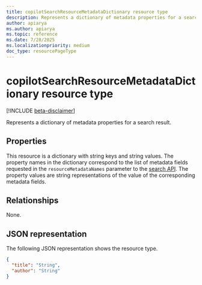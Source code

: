 ```yaml
---
title: copilotSearchResourceMetadataDictionary resource type
description: Represents a dictionary of metadata properties for a search result.
author: apiarya
ms.author: apiarya
ms.topic: reference
ms.date: 7/28/2025
ms.localizationpriority: medium
doc_type: resourcePageType
---
```


# copilotSearchResourceMetadataDictionary resource type

[!INCLUDE [beta-disclaimer](../includes/beta-disclaimer.md)]

Represents a dictionary of metadata properties for a search result.

## Properties

This resource is a dictionary with string keys and string values. The property names in the dictionary correspond to the list of metadata fields requested in the `resourceMetadataNames` parameter to the [search API](../copilot-search.md). The property values are string representations of the value of the corresponding metadata fields.

## Relationships

None.

## JSON representation

The following JSON representation shows the resource type.

```json
{
  "title": "String",
  "author": "String"
}
```
